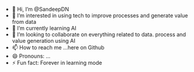 - 👋 Hi, I’m @SandeepDN
- 👀 I’m interested in using tech to improve processes and generate value from data
- 🌱 I’m currently learning AI
- 💞️ I’m looking to collaborate on everything related to data. process and value generation using AI
- 📫 How to reach me ...here on Github
- 😄 Pronouns: ...
- ⚡ Fun fact: Forever in learning mode

<!---
SandeepDN/SandeepDN is a ✨ special ✨ repository because its `README.md` (this file) appears on your GitHub profile.
You can click the Preview link to take a look at your changes.
--->
